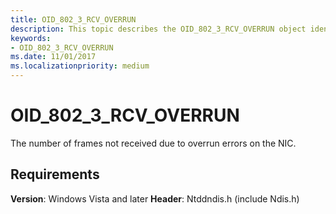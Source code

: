 ```yaml
---
title: OID_802_3_RCV_OVERRUN
description: This topic describes the OID_802_3_RCV_OVERRUN object identifier (OID).
keywords:
- OID_802_3_RCV_OVERRUN
ms.date: 11/01/2017
ms.localizationpriority: medium
---
```


# OID_802_3_RCV_OVERRUN

The number of frames not received due to overrun errors on the NIC.

## Requirements

**Version**: Windows Vista and later
**Header**: Ntddndis.h (include Ndis.h)

